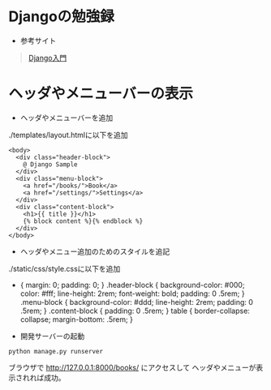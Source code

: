# Djangoの勉強録
+ 参考サイト
> [Django入門](http://www.tohoho-web.com/ex/django.html)

# ヘッダやメニューバーの表示
+ ヘッダやメニューバーを追加

./templates/layout.htmlに以下を追加
```
<body>
  <div class="header-block">
    @ Django Sample
  </div>
  <div class="menu-block">
    <a href="/books/">Book</a>
    <a href="/settings/">Settings</a>
  </div>
  <div class="content-block">
    <h1>{{ title }}</h1>
    {% block content %}{% endblock %}
  </div>
</body>
```
+ ヘッダやメニュー追加のためのスタイルを追記

./static/css/style.cssに以下を追加
* { margin: 0; padding: 0; }
.header-block { background-color: #000; color: #fff; line-height: 2rem;
    font-weight: bold; padding: 0 .5rem; }
.menu-block { background-color: #ddd; line-height: 2rem; padding: 0 .5rem; }
.content-block { padding: 0 .5rem; }
table { border-collapse: collapse; margin-bottom: .5rem; }
+ 開発サーバーの起動
```
python manage.py runserver
```
ブラウザで http://127.0.0.1:8000/books/ にアクセスして ヘッダやメニューが表示されれば成功。
